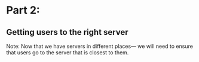 # Part 2:

## Getting users to the right server

Note:
Now that we have servers in different places— we will need to ensure that users go to the server that is closest to them.
